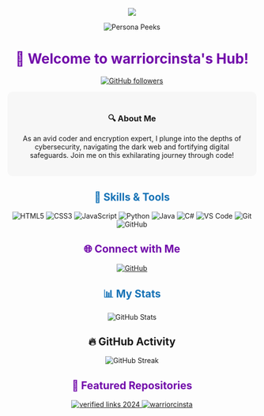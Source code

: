 <!-- Header -->
<p align="center">
  <a href="https://github.com/warriorcinsta">
    <img src="https://github.com/warriorcinsta/warriorcinsta/blob/main/1.png">
  </a>
</p>

<!-- Persona Peeks -->
<p align="center">
  <img src="https://komarev.com/ghpvc/?username=warriorcinsta&label=Persona+Peeks&color=blue" alt="Persona Peeks">
</p>

<h1 align="center" style="color:#7109AA;">👋 Welcome to warriorcinsta's Hub!</h1>

<p align="center">
  <a href="https://github.com/warriorcinsta">
    <img src="https://img.shields.io/github/followers/k4torm?label=Followers&style=social" alt="GitHub followers">
  </a>
</p>


<!-- Introduction -->
<div align="center" style="background-color:#F7F7F7; padding: 20px; border-radius: 10px;">
  <h3>🔍 About Me</h3>
  <p>As an avid coder and encryption expert, I plunge into the depths of cybersecurity, navigating the dark web and fortifying digital safeguards. Join me on this exhilarating journey through code!</p>
</div>

<!-- Skills Highlight -->
<h2 align="center" style="color:#1572B6;">🔧 Skills & Tools</h2>
<p align="center">
  <!-- Languages -->
  <img src="https://img.shields.io/badge/HTML5-E34F26?style=flat-square&logo=html5&logoColor=white" alt="HTML5">
  <img src="https://img.shields.io/badge/CSS3-1572B6?style=flat-square&logo=css3&logoColor=white" alt="CSS3">
  <img src="https://img.shields.io/badge/JavaScript-F7DF1E?style=flat-square&logo=javascript&logoColor=black" alt="JavaScript">
  <img src="https://img.shields.io/badge/Python-3776AB?style=flat-square&logo=python&logoColor=white" alt="Python">
  <img src="https://img.shields.io/badge/Java-007396?style=flat-square&logo=java&logoColor=white" alt="Java">
  <img src="https://img.shields.io/badge/C%23-239120?style=flat-square&logo=c-sharp&logoColor=white" alt="C#">
  <!-- Tools -->
  <img src="https://img.shields.io/badge/VSCode-007ACC?style=flat-square&logo=visual-studio-code&logoColor=white" alt="VS Code">
  <img src="https://img.shields.io/badge/Git-F05032?style=flat-square&logo=git&logoColor=white" alt="Git">
  <img src="https://img.shields.io/badge/GitHub-181717?style=flat-square&logo=github&logoColor=white" alt="GitHub">
</p>

<!-- Social Media Links -->
<h2 align="center" style="color:#7109AA;">🌐 Connect with Me</h2>
<p align="center">
  <a href="https://github.com/warriorcinsta">
    <img src="https://img.shields.io/badge/GitHub-181717?style=flat-square&logo=github&logoColor=white" alt="GitHub">
  </a>
</p>

<!-- Dynamic Statistics -->
<h2 align="center" style="color:#1572B6;">📊 My Stats</h2>
<p align="center">
  <img src="https://github-readme-stats.vercel.app/api?username=warriorcinsta&show_icons=true&theme=vision-friendly-dark" alt="GitHub Stats">
</p>

<!-- GitHub Activity -->
<h2 align="center">🔥 GitHub Activity</h2>
<p align="center">
  <img src="https://github-readme-streak-stats.herokuapp.com/?user=warriorcinsta&theme=dark" alt="GitHub Streak">
</p>

<!-- Featured Repos -->
<h2 align="center" style="color:#7109AA;">🌟 Featured Repositories</h2>
<p align="center">
  <a href="https://github.com/warriorcinsta/verified-links-2024">
    <img src="https://github-readme-stats.vercel.app/api/pin/?username=warriorcinsta&repo=verified-links-2024&theme=vision-friendly-dark" alt="verified links 2024">
  </a>
  <a href="https://github.com/warriorcinsta/warriorcinsta">
    <img src="https://github-readme-stats.vercel.app/api/pin/?username=warriorcinsta&repo=warriorcinsta&theme=vision-friendly-dark" alt="warriorcinsta">
  </a>
</p>
